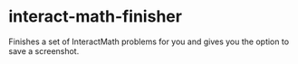 # interact-math-finisher
Finishes a set of InteractMath problems for you and gives you the option to save a screenshot.
